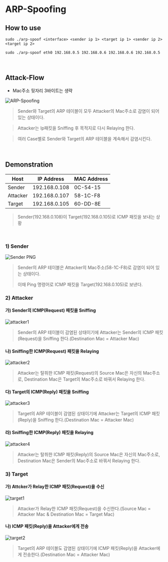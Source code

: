 # ARP-Spoofing

## How to use
`sudo ./arp-spoof <interface> <sender ip 1> <target ip 1> <sender ip 2> <target ip 2>`

`sudo ./arp-spoof eth0 192.168.0.5 192.168.0.6 192.168.0.6 192.168.0.5`

</br>

## Attack-Flow

* Mac주소 뒷자리 3바이트는 생략

![ARP-Spoofing](https://github.com/user-attachments/assets/91600056-4b06-4b17-9561-0b4f28745879)



> Sender와 Target의 ARP 테이블이 모두 Attacker의 Mac주소로 감염이 되어 있는 상태이다.

> Attacker는 Ip패킷을 Sniffing 후 목적지로 다시 Relaying 한다.  

> 여러 Case별로 Sender와 Target의 ARP 테이블을 계속해서 감염시킨다.

</br>

## Demonstration
| **Host**    | **IP Address**  | **MAC Address** |
|-------------|-----------------|-----------------|
| Sender      | 192.168.0.108   | 0C-54-15        |
| Attacker    | 192.168.0.107   | 58-1C-F8        |
| Target      | 192.168.0.105   | 60-DD-8E        |

> Sender(192.168.0.108)이 Target(192.168.0.105)로 ICMP 패킷을 보내는 상황

</br>

### 1) Sender

![Sender PNG](https://github.com/user-attachments/assets/e1a62e2b-a7ca-45b9-bdbb-2b301b882ba2)

> Sender의 ARP 테이블은 Attacker의 Mac주소(58-1C-F8)로 감염이 되어 있는 상태이다.
> 
> 이때 Ping 명령어로 ICMP 패킷을 Target(192.168.0.105)로 보낸다.

### 2) Attacker

#### 가) Sender의 ICMP(Request) 패킷을 Sniffing
![attacker1](https://github.com/user-attachments/assets/4de52569-9e01-418e-9684-dbf5a4f24bfe)

> Sender의 ARP 테이블이 감염된 상태이기에 Attacker는 Sender의 ICMP 패킷(Request)을 Sniffing 한다.(Destination Mac = Attacker Mac)

#### 나) Sniffing한 ICMP(Request) 패킷을 Relaying
![attacker2](https://github.com/user-attachments/assets/8570c72c-b849-4124-af26-0040bdacba25)

> Attacker는 탈취한 ICMP 패킷(Request)의 Source Mac은 자신의 Mac주소로, Destination Mac은 Target의 Mac주소로 바꿔서 Relaying 한다.

#### 다) Target의 ICMP(Reply) 패킷을 Sniffing
![attacker3](https://github.com/user-attachments/assets/1dc447aa-1712-4c26-bc15-06d7bc7e7e55)

> Target의 ARP 테이블이 감염된 상태이기에 Attacker는 Target의 ICMP 패킷(Reply)을 Sniffing 한다.(Destination Mac = Attacker Mac)

#### 라) Sniffing한 ICMP(Reply) 패킷을 Relaying
![attacker4](https://github.com/user-attachments/assets/a03d12d5-1a2c-436e-8d86-659c0e0102cd)

> Attacker는 탈취한 ICMP 패킷(Reply)의 Source Mac은 자신의 Mac주소로, Destination Mac은 Sender의 Mac주소로 바꿔서 Relaying 한다.


### 3) Target

#### 가) Attcker가 Relay한 ICMP 패킷(Request)을 수신
![target1](https://github.com/user-attachments/assets/d1bb496d-e915-4913-87eb-c0da59f9b760)

> Attacker가 Relay한 ICMP 패킷(Request)을 수신한다.(Source Mac = Attacker Mac & Destination Mac = Target Mac)

#### 나) ICMP 패킷(Reply)을 Attacker에게 전송
![target2](https://github.com/user-attachments/assets/875ae8d4-f14f-4b75-9b54-23e12b313e68)

> Target의 ARP 테이블도 감염된 상태이기에 ICMP 패킷(Reply)을 Attacker에게 전송한다.(Destination Mac = Attacker Mac)
